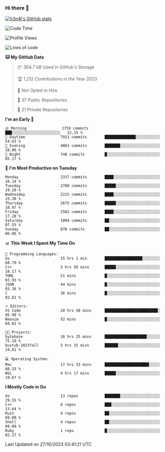 ### Hi there 👋

[![h3n4l's GitHub stats](https://github-readme-stats.vercel.app/api?username=h3n4l&count_private=true&show_icons=true&theme=radical)](https://github.com/h3n4l/github-readme-stats)

<!--START_SECTION:waka-->
![Code Time](http://img.shields.io/badge/Code%20Time-1%2C653%20hrs%2059%20mins-blue)

![Profile Views](http://img.shields.io/badge/Profile%20Views-0-blue)

![Lines of code](https://img.shields.io/badge/From%20Hello%20World%20I%27ve%20Written-4.0%20million%20lines%20of%20code-blue)

**🐱 My GitHub Data** 

> 📦 364.7 kB Used in GitHub's Storage 
 > 
> 🏆 1,212 Contributions in the Year 2023
 > 
> 🚫 Not Opted to Hire
 > 
> 📜 37 Public Repositories 
 > 
> 🔑 21 Private Repositories 
 > 
**I'm an Early 🐤** 

```text
🌞 Morning                1759 commits        ███░░░░░░░░░░░░░░░░░░░░░░   12.15 % 
🌆 Daytime                7911 commits        ██████████████░░░░░░░░░░░   54.63 % 
🌃 Evening                4063 commits        ███████░░░░░░░░░░░░░░░░░░   28.06 % 
🌙 Night                  748 commits         █░░░░░░░░░░░░░░░░░░░░░░░░   05.17 % 
```
📅 **I'm Most Productive on Tuesday** 

```text
Monday                   2337 commits        ████░░░░░░░░░░░░░░░░░░░░░   16.14 % 
Tuesday                  2780 commits        █████░░░░░░░░░░░░░░░░░░░░   19.20 % 
Wednesday                2215 commits        ████░░░░░░░░░░░░░░░░░░░░░   15.30 % 
Thursday                 2675 commits        █████░░░░░░░░░░░░░░░░░░░░   18.47 % 
Friday                   2502 commits        ████░░░░░░░░░░░░░░░░░░░░░   17.28 % 
Saturday                 1094 commits        ██░░░░░░░░░░░░░░░░░░░░░░░   07.55 % 
Sunday                   878 commits         ██░░░░░░░░░░░░░░░░░░░░░░░   06.06 % 
```


📊 **This Week I Spent My Time On** 

```text
💬 Programming Languages: 
Go                       15 hrs 1 min        █████████████████░░░░░░░░   68.79 % 
C++                      3 hrs 58 mins       █████░░░░░░░░░░░░░░░░░░░░   18.17 % 
TOML                     51 mins             █░░░░░░░░░░░░░░░░░░░░░░░░   03.93 % 
JSON                     44 mins             █░░░░░░░░░░░░░░░░░░░░░░░░   03.36 % 
C                        36 mins             █░░░░░░░░░░░░░░░░░░░░░░░░   02.82 % 

🔥 Editors: 
VS Code                  20 hrs 58 mins      ████████████████████████░   95.98 % 
Neovim                   52 mins             █░░░░░░░░░░░░░░░░░░░░░░░░   04.02 % 

🐱‍💻 Projects: 
bytebase                 16 hrs 25 mins      ███████████████████░░░░░░   75.19 % 
bustub-2023fall          5 hrs 25 mins       ██████░░░░░░░░░░░░░░░░░░░   24.81 % 

💻 Operating System: 
Mac                      17 hrs 33 mins      ████████████████████░░░░░   80.33 % 
WSL                      4 hrs 17 mins       █████░░░░░░░░░░░░░░░░░░░░   19.67 % 
```

**I Mostly Code in Go** 

```text
Go                       13 repos            ███████░░░░░░░░░░░░░░░░░░   29.55 % 
C++                      6 repos             ███░░░░░░░░░░░░░░░░░░░░░░   13.64 % 
Rust                     4 repos             ██░░░░░░░░░░░░░░░░░░░░░░░   09.09 % 
Shell                    4 repos             ██░░░░░░░░░░░░░░░░░░░░░░░   09.09 % 
Ruby                     1 repo              █░░░░░░░░░░░░░░░░░░░░░░░░   02.27 % 
```




 Last Updated on 27/10/2023 03:41:21 UTC
<!--END_SECTION:waka-->

